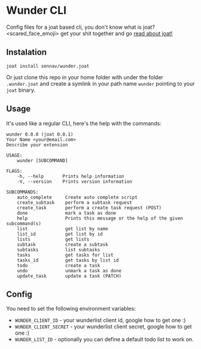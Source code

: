# Wunder CLI

Config files for a joat based cli, you don't know what is joat? <scared_face_emoji>
get your shit together and go [read about joat!](https://github.com/sennav/joat)

## Instalation

```
joat install sennav/wunder.joat
```

Or just clone this repo in your home folder with under the folder `.wunder.joat` and create a symlink in your path name `wunder` pointing to your `joat` binary.

## Usage

It's used like a regular CLI, here's the help with the commands:

```
wunder 0.0.0 (joat 0.0.1)
Your Name <your@email.com>
Describe your extension

USAGE:
    wunder [SUBCOMMAND]

FLAGS:
    -h, --help       Prints help information
    -V, --version    Prints version information

SUBCOMMANDS:
    auto_complete     Create auto complete script
    create_subtask    perform a subtask request
    create_task       perform a create task request (POST)
    done              mark a task as done
    help              Prints this message or the help of the given subcommand(s)
    list              get list by name
    list_id           get list by id
    lists             get lists
    subtask           create a subtask
    subtasks          list subtasks
    tasks             get tasks for list
    tasks_id          get tasks by list id
    todo              create a task
    undo              unmark a task as done
    update_task       update a task (PATCH)

```

## Config

You need to set the following environment variables:
* `WUNDER_CLIENT_ID` - your wunderlist client id, google how to get one :)
* `WUNDER_CLIENT_SECRET` - your wunderlist client secret, google how to get one :)
* `WUNDER_LIST_ID` - optionally you can define a default todo list to work on.
